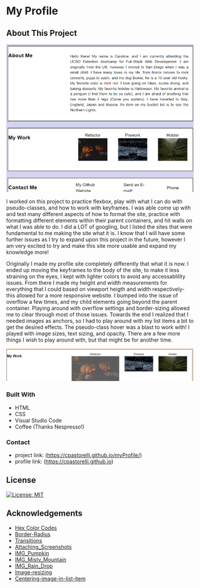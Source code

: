 # My Profile

## About This Project

![myProfilePage](./assets/images/profilepage.png)

I worked on this project to practice flexbox, play with what I can do with pseudo-classes, and how to work with keyframes. I was able come up with and test many different aspects of how to format the site, practice with formatting different elements within their parent containers, and hit walls on what I was able to do. I did a LOT of googling, but I listed the sites that were fundamental to me making the site what it is. I know that I will have some further issues as I try to expand upon this project in the future, however I am very excited to try and make this site more usable and expand my knowledge more!

Originally I made my profile site completely differently that what it is now. I ended up moving the keyframes to the body of the site, to make it less straining on the eyes, I kept with lighter colors to avoid any accessablility issues.
From there I made my height and width measurements for everything that I could based on viewport heigth and width respectively- this allowed for a more responsive website. 
I bumped into the issue of overflow a few times, and my child elements going beyond the parent container. Playing around with overflow settings and border-sizing allowed me to clear through most of those issues. 
Towards the end I realized that I needed images as anchors, so I had to play around with my list items a bit to get the desired effects.
The pseudo-class hover was a blast to work with! I played with image sizes, text sizing, and opacity. There are a few more things I wish to play around with, but that might be for another time. 

![myworkhover](./assets/images/myworkhover.png)


### Built With
- HTML
- CSS
- Visual Studio Code
- Coffee (Thanks Nespresso!)

### Contact 
- project link: (https://cpastorelli.github.io/myProfile/)
- profile link: (https://cpastorelli.github.io)

## License
[![License: MIT](https://img.shields.io/badge/License-MIT-yellow.svg)](https://opensource.org/licenses/MIT)

## Acknowledgements
- [Hex Color Codes](https://www.color-hex.com/)
- [Border-Radius](https://www.w3schools.com/cssref/css3_pr_border-radius.asp)
- [Transitions](https://developer.mozilla.org/en-US/docs/Web/CSS/CSS_Transitions/Using_CSS_transitions)
- [Attaching_Screenshots](https://stackoverflow.com/questions/14494747/how-to-add-images-to-readme-md-on-github)
- [IMG_Pumpkin](https://www.pexels.com/photo/two-jack-o-lantern-lamps-619418/)
- [IMG_Misty_Mountain](https://www.pexels.com/photo/green-mountain-with-river-in-the-middle-4064432/)
- [IMG_Rain_Drop](https://www.pexels.com/photo/water-droplet-digital-wallpaper-1100946/)
- [Image-resizing](https://stackoverflow.com/questions/19414856/how-can-i-make-all-images-of-different-height-and-width-the-same-via-css)
- [Centering-image-in-list-item](https://stackoverflow.com/questions/29848553/how-to-center-image-in-li-elements)